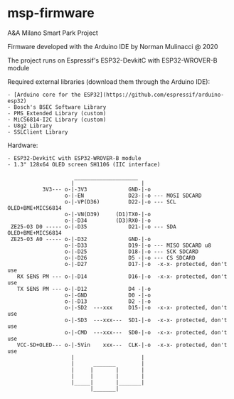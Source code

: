 # msp-firmware
A&A Milano Smart Park Project

Firmware developed with the Arduino IDE by Norman Mulinacci @ 2020

The project runs on Espressif's ESP32-DevkitC with ESP32-WROVER-B module


Required external libraries (download them through the Arduino IDE):
	
	- [Arduino core for the ESP32](https://github.com/espressif/arduino-esp32)
	- Bosch's BSEC Software Library
	- PMS_Extended Library (custom)
	- MiCS6814-I2C Library (custom)
	- U8g2 Library
	- SSLClient Library

Hardware:
	
	- ESP32-DevkitC with ESP32-WROVER-B module
	- 1.3" 128x64 OLED screen SH1106 (IIC interface)
      
                         ____________________
                        |                     |
               3V3--- o-|-3V3             GND-|-o
                      o-|-EN              D23-|-o --- MOSI SDCARD
                      o-|-VP(D36)         D22-|-o --- SCL OLED+BME+MICS6814
                      o-|-VN(D39)     (D1)TX0-|-o
                      o-|-D34         (D3)RX0-|-o
     ZE25-O3 D0 ----- o-|-D35             D21-|-o --- SDA OLED+BME+MICS6814
     ZE25-O3 A0 ----- o-|-D32             GND-|-o
                      o-|-D33             D19-|-o --- MISO SDCARD u8
                      o-|-D25             D18-|-o --- SCK SDCARD
                      o-|-D26             D5 -|-o --- CS SDCARD
                      o-|-D27             D17-|-o  -x-x- protected, don't use
       RX SENS PM --- o-|-D14             D16-|-o  -x-x- protected, don't use
       TX SENS PM --- o-|-D12             D4 -|-o
                      o-|-GND             D0 -|-o
                      o-|-D13             D2 -|-o
                      o-|-SD2  ---xxx     D15-|-o  -x-x- protected, don't use
                      o-|-SD3  ---xxx---  SD1-|-o  -x-x- protected, don't use
                      o-|-CMD  ---xxx---  SD0-|-o  -x-x- protected, don't use
       VCC-SD+OLED--- o-|-5Vin    xxx---  CLK-|-o  -x-x- protected, don't use
                        |                     |
                        |      _______        |
                        |     |       |       |
                        |     |       |       |
                        |_____|       |_______|
                              |_______|
